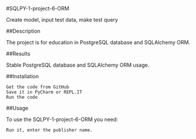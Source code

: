 #SQLPY-1-project-6-ORM

Create model, input test data, make test query

##Description

The project is for education in PostgreSQL database and SQLAlchemy ORM.


##Results

Stable PostgreSQL database and SQLAlchemy ORM usage.

##Installation

    Get the code from GitHub
    Save it in PyCharm or REPL.IT
    Run the code

##Usage

To use the SQLPY-1-project-6-ORM you need:

    Run it, enter the publisher name.
    